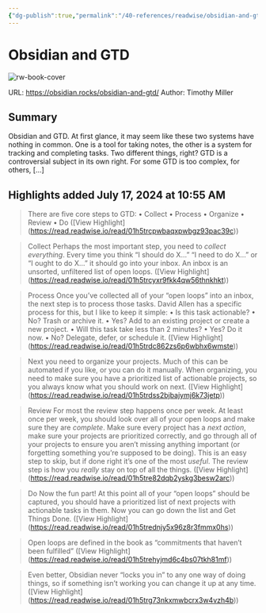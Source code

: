 ```yaml
---
{"dg-publish":true,"permalink":"/40-references/readwise/obsidian-and-gtd/","tags":["rw/articles"]}
---
```


# Obsidian and GTD

![rw-book-cover](https://obsidian.rocks/wp-content/uploads/2023/01/jeroen-den-otter-1SA__aN_I2U-unsplash-1.jpeg)
  
URL: https://obsidian.rocks/obsidian-and-gtd/
Author: Timothy Miller

## Summary

Obsidian and GTD. At first glance, it may seem like these two systems have nothing in common. One is a tool for taking notes, the other is a system for tracking and completing tasks. Two different things, right? GTD is a controversial subject in its own right. For some GTD is too complex, for others, […]

## Highlights added July 17, 2024 at 10:55 AM
>There are five core steps to GTD:
>• Collect
>• Process
>• Organize
>• Review
>• Do ([View Highlight] (https://read.readwise.io/read/01h5trcpwbaqxpwbgz93pac39c))


>Collect
>Perhaps the most important step, you need to *collect everything*. Every time you think “I should do X…” “I need to do X…” or “I ought to do X…” it should go into your inbox. An inbox is an unsorted, unfiltered list of open loops. ([View Highlight] (https://read.readwise.io/read/01h5trcyxr9fkk4qw56thnkhkt))


>Process
>Once you’ve collected all of your “open loops” into an inbox, the next step is to process those tasks. David Allen has a specific process for this, but I like to keep it simple:
>• Is this task actionable?
>• No? Trash or archive it.
>• Yes? Add to an existing project or create a new project.
>• Will this task take less than 2 minutes?
>• Yes? Do it now.
>• No? Delegate, defer, or schedule it. ([View Highlight] (https://read.readwise.io/read/01h5trdc862zs6p6wbhx6wmste))


>Next you need to organize your projects. Much of this can be automated if you like, or you can do it manually. When organizing, you need to make sure you have a prioritized list of actionable projects, so you always know what you should work on next. ([View Highlight] (https://read.readwise.io/read/01h5trdss2bjbajymj6k73jetp))


>Review
>For most the review step happens once per week. At least once per week, you should look over all of your open loops and make sure they are *complete*. Make sure every project has a *next action*, make sure your projects are prioritized correctly, and go through all of your projects to ensure you aren’t missing anything important (or forgetting something you’re supposed to be doing). This is an easy step to skip, but if done right it’s one of the most *useful*. The review step is how you *really* stay on top of all the things. ([View Highlight] (https://read.readwise.io/read/01h5tre82dqb2yskg3besw2arc))


>Do
>Now the fun part! At this point all of your “open loops” should be captured, you should have a prioritized list of next projects with actionable tasks in them. Now you can go down the list and Get Things Done. ([View Highlight] (https://read.readwise.io/read/01h5trednjy5x96z8r3fmmx0hs))


>Open loops are defined in the book as “commitments that haven’t been fulfilled” ([View Highlight] (https://read.readwise.io/read/01h5trehyjmd6c4bs07tkh81mf))


>Even better, Obsidian never “locks you in” to any one way of doing things, so if something isn’t working you can change it up at any time. ([View Highlight] (https://read.readwise.io/read/01h5trg73nkxmwbcrx3w4vzh4b))


